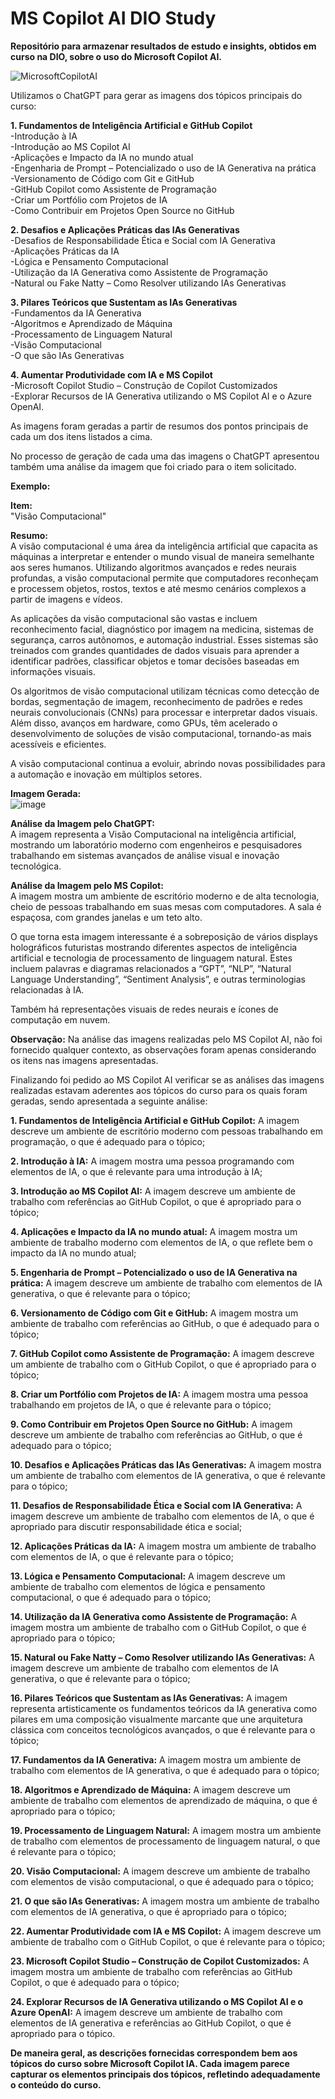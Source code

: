 # MS Copilot AI DIO Study
**Repositório para armazenar resultados de estudo e insights, obtidos em curso na DIO, sobre o uso do Microsoft Copilot AI.**

![MicrosoftCopilotAI](https://github.com/user-attachments/assets/7ae75672-d0ab-4a02-bc0e-02c8236c5290)

Utilizamos o ChatGPT para gerar as imagens dos tópicos principais do curso:

**1.	Fundamentos de Inteligência Artificial e GitHub Copilot**  
    -Introdução à IA  
    -Introdução ao MS Copilot AI  
    -Aplicações e Impacto da IA no mundo atual  
    -Engenharia de Prompt – Potencializado o uso de IA Generativa na prática  
    -Versionamento de Código com Git e GitHub  
    -GitHub Copilot como Assistente de Programação  
    -Criar um Portfólio com Projetos de IA  
    -Como Contribuir em Projetos Open Source no GitHub  
    
**2.	Desafios e Aplicações Práticas das IAs Generativas**  
    -Desafios de Responsabilidade Ética e Social com IA Generativa  
    -Aplicações Práticas da IA  
    -Lógica e Pensamento Computacional  
    -Utilização da IA Generativa como Assistente de Programação  
    -Natural ou Fake Natty – Como Resolver utilizando IAs Generativas  
    
**3.	Pilares Teóricos que Sustentam as IAs Generativas**  
    -Fundamentos da IA Generativa  
    -Algoritmos e Aprendizado de Máquina  
    -Processamento de Linguagem Natural  
    -Visão Computacional  
    -O que são IAs Generativas  
    
**4.	Aumentar Produtividade com IA e MS Copilot**  
    -Microsoft Copilot Studio – Construção de Copilot Customizados  
    -Explorar Recursos de IA Generativa utilizando o MS Copilot AI e o Azure OpenAI.  

As imagens foram geradas a partir de resumos dos pontos principais de cada um dos itens listados a cima.

No processo de geração de cada uma das imagens o ChatGPT apresentou também uma análise da imagem que foi criado para o item solicitado.

**Exemplo:**

**Item:**  
"Visão Computacional"

**Resumo:**  
A visão computacional é uma área da inteligência artificial que capacita as máquinas a interpretar e entender o mundo visual de maneira semelhante aos seres humanos. Utilizando algoritmos avançados e redes neurais profundas, a visão computacional permite que computadores reconheçam e processem objetos, rostos, textos e até mesmo cenários complexos a partir de imagens e vídeos.

As aplicações da visão computacional são vastas e incluem reconhecimento facial, diagnóstico por imagem na medicina, sistemas de segurança, carros autônomos, e automação industrial. Esses sistemas são treinados com grandes quantidades de dados visuais para aprender a identificar padrões, classificar objetos e tomar decisões baseadas em informações visuais.

Os algoritmos de visão computacional utilizam técnicas como detecção de bordas, segmentação de imagem, reconhecimento de padrões e redes neurais convolucionais (CNNs) para processar e interpretar dados visuais. Além disso, avanços em hardware, como GPUs, têm acelerado o desenvolvimento de soluções de visão computacional, tornando-as mais acessíveis e eficientes.

A visão computacional continua a evoluir, abrindo novas possibilidades para a automação e inovação em múltiplos setores.

**Imagem Gerada:**  
![image](https://github.com/user-attachments/assets/53252ba0-a17b-477a-9919-8b31707192a1)

**Análise da Imagem pelo ChatGPT:**  
A imagem representa a Visão Computacional na inteligência artificial, mostrando um laboratório moderno com engenheiros e pesquisadores trabalhando em sistemas avançados de análise visual e inovação tecnológica.

**Análise da Imagem pelo MS Copilot:**  
A imagem mostra um ambiente de escritório moderno e de alta tecnologia, cheio de pessoas trabalhando em suas mesas com computadores. A sala é espaçosa, com grandes janelas e um teto alto.

O que torna esta imagem interessante é a sobreposição de vários displays holográficos futuristas mostrando diferentes aspectos de inteligência artificial e tecnologia de processamento de linguagem natural. Estes incluem palavras e diagramas relacionados a “GPT”, “NLP”, “Natural Language Understanding”, “Sentiment Analysis”, e outras terminologias relacionadas à IA.

Também há representações visuais de redes neurais e ícones de computação em nuvem.

**Observação:** Na análise das imagens realizadas pelo MS Copilot AI, não foi fornecido qualquer contexto, as observações foram apenas considerando os itens nas imagens apresentadas.

Finalizando foi pedido ao MS Copilot AI verificar se as análises das imagens realizadas estavam aderentes aos tópicos do curso para os quais foram geradas, sendo apresentada a seguinte análise:

**1.	Fundamentos de Inteligência Artificial e GitHub Copilot:** A imagem descreve um ambiente de escritório moderno com pessoas trabalhando em programação, o que é adequado para o tópico; 

**2.	Introdução à IA:** A imagem mostra uma pessoa programando com elementos de IA, o que é relevante para uma introdução à IA;  

**3.	Introdução ao MS Copilot AI:** A imagem descreve um ambiente de trabalho com referências ao GitHub Copilot, o que é apropriado para o tópico;  

**4.	Aplicações e Impacto da IA no mundo atual:** A imagem mostra um ambiente de trabalho moderno com elementos de IA, o que reflete bem o impacto da IA no mundo atual;  

**5.	Engenharia de Prompt – Potencializado o uso de IA Generativa na prática:** A imagem descreve um ambiente de trabalho com elementos de IA generativa, o que é relevante para o tópico;  

**6.	Versionamento de Código com Git e GitHub:** A imagem mostra um ambiente de trabalho com referências ao GitHub, o que é adequado para o tópico;  

**7.	GitHub Copilot como Assistente de Programação:** A imagem descreve um ambiente de trabalho com o GitHub Copilot, o que é apropriado para o tópico;  

**8.	Criar um Portfólio com Projetos de IA:** A imagem mostra uma pessoa trabalhando em projetos de IA, o que é relevante para o tópico;  

**9.	Como Contribuir em Projetos Open Source no GitHub:** A imagem descreve um ambiente de trabalho com referências ao GitHub, o que é adequado para o tópico;  

**10.	Desafios e Aplicações Práticas das IAs Generativas:** A imagem mostra um ambiente de trabalho com elementos de IA generativa, o que é relevante para o tópico;  

**11.	Desafios de Responsabilidade Ética e Social com IA Generativa:** A imagem descreve um ambiente de trabalho com elementos de IA, o que é apropriado para discutir responsabilidade ética e social;  

**12.	Aplicações Práticas da IA:** A imagem mostra um ambiente de trabalho com elementos de IA, o que é relevante para o tópico;  

**13.	Lógica e Pensamento Computacional:** A imagem descreve um ambiente de trabalho com elementos de lógica e pensamento computacional, o que é adequado para o tópico;  

**14.	Utilização da IA Generativa como Assistente de Programação:** A imagem mostra um ambiente de trabalho com o GitHub Copilot, o que é apropriado para o tópico;  

**15.	Natural ou Fake Natty – Como Resolver utilizando IAs Generativas:** A imagem descreve um ambiente de trabalho com elementos de IA generativa, o que é relevante para o tópico;  

**16.	Pilares Teóricos que Sustentam as IAs Generativas:** A imagem representa artisticamente os fundamentos teóricos da IA generativa como pilares em uma composição visualmente marcante que une arquitetura clássica com conceitos tecnológicos avançados, o que é relevante para o tópico;  

**17.	Fundamentos da IA Generativa:** A imagem mostra um ambiente de trabalho com elementos de IA generativa, o que é adequado para o tópico;  

**18.	Algoritmos e Aprendizado de Máquina:** A imagem descreve um ambiente de trabalho com elementos de aprendizado de máquina, o que é apropriado para o tópico;  

**19.	Processamento de Linguagem Natural:** A imagem mostra um ambiente de trabalho com elementos de processamento de linguagem natural, o que é relevante para o tópico;  

**20.	Visão Computacional:** A imagem descreve um ambiente de trabalho com elementos de visão computacional, o que é adequado para o tópico;  

**21.	O que são IAs Generativas:** A imagem mostra um ambiente de trabalho com elementos de IA generativa, o que é apropriado para o tópico;  

**22.	Aumentar Produtividade com IA e MS Copilot:** A imagem descreve um ambiente de trabalho com o GitHub Copilot, o que é relevante para o tópico;  

**23.	Microsoft Copilot Studio – Construção de Copilot Customizados:** A imagem mostra um ambiente de trabalho com referências ao GitHub Copilot, o que é adequado para o tópico;  

**24.	Explorar Recursos de IA Generativa utilizando o MS Copilot AI e o Azure OpenAI:** A imagem descreve um ambiente de trabalho com elementos de IA generativa e referências ao GitHub Copilot, o que é apropriado para o tópico.

**De maneira geral, as descrições fornecidas correspondem bem aos tópicos do curso sobre Microsoft Copilot IA. Cada imagem parece capturar os elementos principais dos tópicos, refletindo adequadamente o conteúdo do curso.**
